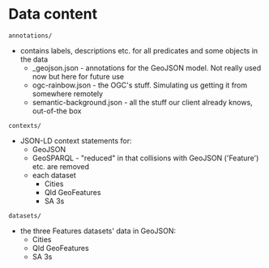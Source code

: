 # Data content

`annotations/`

* contains labels, descriptions etc. for all predicates and some objects in the data
    * _geojson.json - annotations for the GeoJSON model. Not really used now but here for future use
    * ogc-rainbow.json - the OGC's stuff. Simulating us getting it from somewhere remotely
    * semantic-background.json - all the stuff our client already knows, out-of-the box

`contexts/`

* JSON-LD context statements for:
    * GeoJSON
    * GeoSPARQL - "reduced" in that collisions with GeoJSON ('Feature') etc. are removed
    * each dataset
        * Cities
        * Qld GeoFeatures
        * SA 3s

`datasets/`

* the three Features datasets' data in GeoJSON:
    * Cities
    * Qld GeoFeatures
    * SA 3s